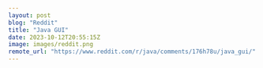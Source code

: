 ```yaml
---
layout: post
blog: "Reddit"
title: "Java GUI"
date: 2023-10-12T20:55:15Z
image: images/reddit.png
remote_url: "https://www.reddit.com/r/java/comments/176h78u/java_gui/"
---
```

